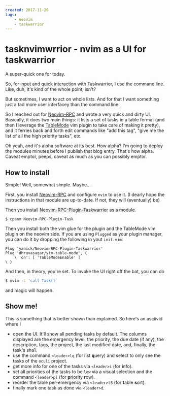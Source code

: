 ```yaml
---
created: 2017-11-26
tags: 
    - neovim 
    - taskwarrior
---
```


# tasknvimwrrior - nvim as a UI for taskwarrior

A super-quick one for today.

So, for input and quick interaction with Taskwarrior, I use the command line.
Like, duh, it's kind of the whole point, isn't?

But sometimes, I want to act on whole lists. And for that I want something
just a tad more user interfacey than the command line.

So I reached out for [Neovim-RPC](cpan:Neovim-RPC) and wrote a very quick and 
dirty UI. Basically, it does two main things: it lists a set of tasks in
a table format (and then I leverage the
[TableMode](gh:dhruvasagar/vim-table-mode) vim plugin to take care of making
it pretty), and it ferries back and forth edit commands like "add this tag",
"give me the list of all the high priority tasks", etc.

Oh yeah, and it's alpha software at its best. How alpha? I'm going to deploy
the modules minutes before I publish that blog entry. That's how alpha. Caveat
emptor, peeps, caveat as much as you can possibly emptor.

## How to install

Simple! Well, somewhat simple. Maybe...

First, you install [Neovim-RPC](cpan:Neovim-RPC) and configure
`nvim` to use it. (I dearly hope the instructions in that module are
up-to-date. If not, they will (eventually) be)

Then you install
[Neovim-RPC-Plugin-Taskwarrior](cpan:Neovim-RPC-Plugin-Taskwarrior) as a
module.

    $ cpanm Neovim-RPC-Plugin-Task

Then you install both the vim glue for the plugin and the TableMode vim plugin
on the neovim side.  If you are using `Plugged` as your plugin manager, you
can do it by dropping the following in yout `init.vim`:

```vim
Plug 'yanick/Neovim-RPC-Plugin-Taskwarrior'
Plug 'dhruvasagar/vim-table-mode', {
    \ 'on': [ 'TableModeEnable' ]
\ }
```


And then, in theory, you're set. To invoke the UI right off the bat, you can
do

```bash
$ nvim -c 'call Task()`
```

and magic will happen.

## Show me!

This is something that is better shown than explained. So here's an asciivid
where I

* open the UI. It'll show all pending tasks by default. The columns displayed
    are the emergency level, the priority, the due date (if any), the description,
    tags, the project, the last modified date, and, finally, the task's sha1.
* use the command `<leader>lq` (for <b>l</b>ist <b>q</b>uery) and select to only see the
    tasks of the `oculi` project.
* get more info for one of the tasks via `<leader>i` (for <b>i</b>nfo).
* set all priorities of the tasks to be `low` via a visual selection and
    the command `<leader>pl` (for <b>p</b>riority <b>r</b>ow).
* reorder the table per-emergency via `<leader>tS` (for <b>t</b>able
    <b>s</b>ort).
* finally mark one task as done via `<leader>d`.

<Asciinema src="/entry/tasknvimrrior/files/demo.json" />
